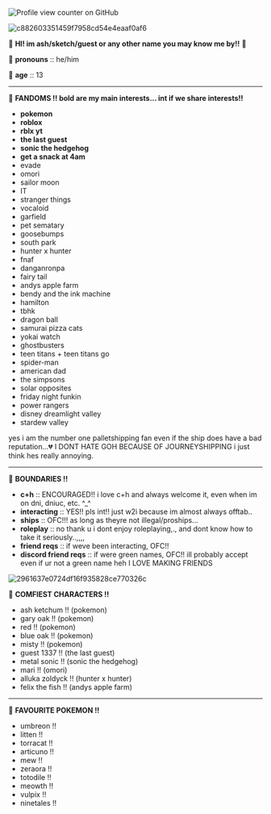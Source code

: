 ![Profile view counter on GitHub](https://komarev.com/ghpvc/?username=soniccds)

![c882603351459f7958cd54e4eaaf0af6](https://github.com/user-attachments/assets/0b62e11d-bbb5-4921-a465-52d66d1820a1)

💫 **HI! im ash/sketch/guest or any other name you may know me by!!** 💫

🌟 **pronouns** :: he/him

🌟 **age** :: 13

____________________________________________________________________

🌟 **FANDOMS !! bold are my main interests... int if we share interests!!**

- **pokemon**
- **roblox**
- **rblx yt**
- **the last guest**
- **sonic the hedgehog**
- **get a snack at 4am**
- evade
- omori
- sailor moon
- IT
- stranger things
- vocaloid
- garfield
- pet sematary
- goosebumps
- south park
- hunter x hunter
- fnaf
- danganronpa
- fairy tail
- andys apple farm
- bendy and the ink machine
- hamilton
- tbhk
- dragon ball
- samurai pizza cats
- yokai watch
- ghostbusters
- teen titans + teen titans go
- spider-man
- american dad
- the simpsons
- solar opposites
- friday night funkin
- power rangers
- disney dreamlight valley
- stardew valley


yes i am the number one palletshipping fan even if the ship does have a bad reputation...💔 I DONT HATE GOH BECAUSE OF JOURNEYSHIPPING i just think hes really annoying.

_________________________________________________________

🌟 **BOUNDARIES !!**

- **c+h** :: ENCOURAGED!! i love c+h and always welcome it, even when im on dni, dniuc, etc. ^_^
- **interacting** :: YES!! pls int!! just w2i because im almost always offtab..
- **ships** :: OFC!!! as long as theyre not illegal/proships...
- **roleplay** :: no thank u i dont enjoy roleplaying,., and dont know how to take it seriously..,,,,
- **friend reqs** :: if weve been interacting, OFC!!
- **discord friend reqs** :: if were green names, OFC!! ill probably accept even if ur not a green name heh I LOVE MAKING FRIENDS

![2961637e0724df16f935828ce770326c](https://github.com/user-attachments/assets/f2a492cb-d495-4b65-b7e4-c50839dd279e)

🌟 **COMFIEST CHARACTERS !!**

- ash ketchum !! (pokemon)
- gary oak !! (pokemon)
- red !! (pokemon)
- blue oak !! (pokemon)
- misty !! (pokemon)
- guest 1337 !! (the last guest)
- metal sonic !! (sonic the hedgehog)
- mari !! (omori)
- alluka zoldyck !! (hunter x hunter)
- felix the fish !! (andys apple farm)

___________________________________________________________________

🌟 **FAVOURITE POKEMON !!**

- umbreon !!
- litten !!
- torracat !!
- articuno !!
- mew !!
- zeraora !!
- totodile !!
- meowth !!
- vulpix !!
- ninetales !!
